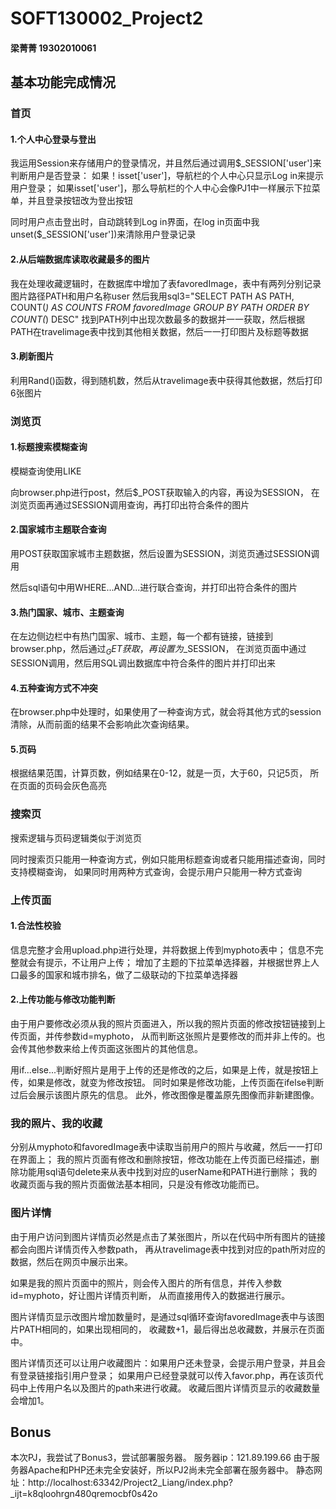 # SOFT130002_Project2

#### 梁菁菁 19302010061

## 基本功能完成情况

### 首页

#### 1.个人中心登录与登出

我运用Session来存储用户的登录情况，并且然后通过调用$_SESSION['user']来判断用户是否登录：
如果！isset['user']，导航栏的个人中心只显示Log in来提示用户登录；
如果isset['user']，那么导航栏的个人中心会像PJ1中一样展示下拉菜单，并且登录按钮改为登出按钮

同时用户点击登出时，自动跳转到Log in界面，在log in页面中我unset($_SESSION['user'])来清除用户登录记录

#### 2.从后端数据库读取收藏最多的图片

我在处理收藏逻辑时，在数据库中增加了表favoredImage，表中有两列分别记录图片路径PATH和用户名称user
然后我用sql3="SELECT PATH AS PATH, COUNT(*) AS COUNTS FROM favoredImage GROUP BY PATH ORDER BY COUNT(*) DESC"
找到PATH列中出现次数最多的数据并一一获取，然后根据PATH在travelimage表中找到其他相关数据，然后一一打印图片及标题等数据

#### 3.刷新图片
利用Rand()函数，得到随机数，然后从travelimage表中获得其他数据，然后打印6张图片

### 浏览页

#### 1.标题搜索模糊查询
模糊查询使用LIKE

向browser.php进行post，然后$_POST获取输入的内容，再设为SESSION，
在浏览页面再通过SESSION调用查询，再打印出符合条件的图片

#### 2.国家城市主题联合查询

用POST获取国家城市主题数据，然后设置为SESSION，浏览页通过SESSION调用

然后sql语句中用WHERE...AND...进行联合查询，并打印出符合条件的图片

#### 3.热门国家、城市、主题查询

在左边侧边栏中有热门国家、城市、主题，每一个都有链接，链接到browser.php，然后通过$_GET获取，再设置为$_SESSION，
在浏览页面中通过SESSION调用，然后用SQL调出数据库中符合条件的图片并打印出来

#### 4.五种查询方式不冲突

在browser.php中处理时，如果使用了一种查询方式，就会将其他方式的session清除，从而前面的结果不会影响此次查询结果。

#### 5.页码

根据结果范围，计算页数，例如结果在0-12，就是一页，大于60，只记5页，
所在页面的页码会灰色高亮


### 搜索页

搜索逻辑与页码逻辑类似于浏览页

同时搜索页只能用一种查询方式，例如只能用标题查询或者只能用描述查询，同时支持模糊查询，
如果同时用两种方式查询，会提示用户只能用一种方式查询



### 上传页面

#### 1.合法性校验

信息完整才会用upload.php进行处理，并将数据上传到myphoto表中；
信息不完整就会有提示，不让用户上传；
增加了主题的下拉菜单选择器，并根据世界上人口最多的国家和城市排名，做了二级联动的下拉菜单选择器


#### 2.上传功能与修改功能判断

由于用户要修改必须从我的照片页面进入，所以我的照片页面的修改按钮链接到上传页面，并传参数id=myphoto，
从而判断这张照片是要修改的而并非上传的。也会传其他参数来给上传页面这张图片的其他信息。

用if...else...判断好照片是用于上传的还是修改的之后，如果是上传，就是按钮上传，如果是修改，就变为修改按钮。
同时如果是修改功能，上传页面在ifelse判断过后会展示该图片原先的信息。
此外，修改图像是覆盖原先图像而非新建图像。

### 我的照片、我的收藏

分别从myphoto和favoredImage表中读取当前用户的照片与收藏，然后一一打印在界面上；
我的照片页面有修改和删除按钮，修改功能在上传页面已经描述，删除功能用sql语句delete来从表中找到对应的userName和PATH进行删除；
我的收藏页面与我的照片页面做法基本相同，只是没有修改功能而已。

### 图片详情

由于用户访问到图片详情页必然是点击了某张图片，所以在代码中所有图片的链接都会向图片详情页传入参数path，
再从travelimage表中找到对应的path所对应的数据，然后在网页中展示出来。

如果是我的照片页面中的照片，则会传入图片的所有信息，并传入参数id=myphoto，好让图片详情页判断，
从而直接用传入的数据进行展示。

图片详情页显示改图片增加数量时，是通过sql循环查询favoredImage表中与该图片PATH相同的，如果出现相同的，
收藏数+1，最后得出总收藏数，并展示在页面中。

图片详情页还可以让用户收藏图片：如果用户还未登录，会提示用户登录，并且会有登录链接指引用户登录；
如果用户已经登录就可以传入favor.php，再在该页代码中上传用户名以及图片的path来进行收藏。
收藏后图片详情页显示的收藏数量会增加1。


## Bonus
本次PJ，我尝试了Bonus3，尝试部署服务器。
服务器ip：121.89.199.66
由于服务器Apache和PHP还未完全安装好，所以PJ2尚未完全部署在服务器中。
静态网址：http://localhost:63342/Project2_Liang/index.php?_ijt=k8qloohrgn480qremocbf0s42o
